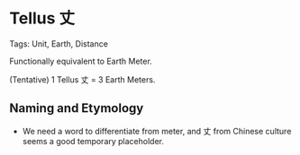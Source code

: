 # Tellus 丈

Tags: Unit, Earth, Distance

Functionally equivalent to Earth Meter.

(Tentative) 1 Tellus 丈 = 3 Earth Meters.

## Naming and Etymology

* We need a word to differentiate from meter, and 丈 from Chinese culture seems a good temporary placeholder.